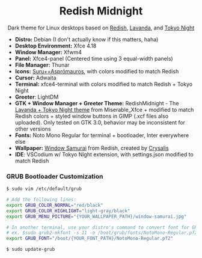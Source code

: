 <div align="center">
    <h1>Redish Midnight</h1>
    <p>Dark theme for Linux desktops based on <a href="https://github.com/legendlife/Redish" target="_blank">Redish</a>, <a href="https://github.com/vinceliuice/Lavanda-kde" target="_blank">Lavanda</a>, and <a href="https://github.com/folke/tokyonight.nvim">Tokyo Night</a></p>
</div>

- **Distro:** Debian (I don't actually know if this matters, haha)
- **Desktop Environment:** Xfce 4.18
- **Window Manager:** Xfwm4
- **Panel:** Xfce4-panel (Centered time using 3 equal-width panels)
- **File Manager:** Thunar
- **Icons:** [Suru++Asprómauros](https://github.com/gusbemacbe/suru-plus-aspromauros), with colors modified to match Redish
- **Cursor:** Adwaita
- **Terminal:** xfce4-terminal with colors modified to match Redish + Tokyo Night
- **Greeter**: LightDM
- **GTK + Window Manager + Greeter Theme:** RedishMidnight - The [Lavanda + Tokyo Night theme](https://github.com/mehedirm6244/Miserable_Xfce/tree/Serenade) from Miserable_Xfce + modified to match Redish colors + styled window buttons in GIMP (.xcf files also uploaded). Only tested on GTK 3.0, behavior may be inconsistent for other versions
- **Fonts:** Noto Mono Regular for terminal + bootloader, Inter everywhere else
- **Wallpaper:** [Window Samurai](https://github.com/legendlife/Redish/blob/main/wallpaper/window-samurai.jpg) from Redish, created by [Crysalis](https://www.instagram.com/curisaris/)
- **IDE**: VSCodium w/ Tokyo Night extension, with settings.json modified to match Redish

### GRUB Bootloader Customization

```bash
$ sudo vim /etc/default/grub

# Add the following lines:
export GRUB_COLOR_NORMAL="red/black"
export GRUB_COLOR_HIGHLIGHT="light-gray/black"
export GRUB_MENU_PICTURE="{YOUR_WALLPAPER_PATH}/window-samurai.jpg"

# In another terminal, use your distro's command to convert font for GRUB (paths below may differ)
# ex. $sudo grub2-mkfont -s 11 -o /boot/grub/fonts/NotoMono-Regular.pf2 /usr/share/fonts/noto/NotoMono-Regular.ttf
export GRUB_FONT="/boot/{YOUR_FONT_PATH}/NotoMono-Regular.pf2"

$ sudo update-grub
```